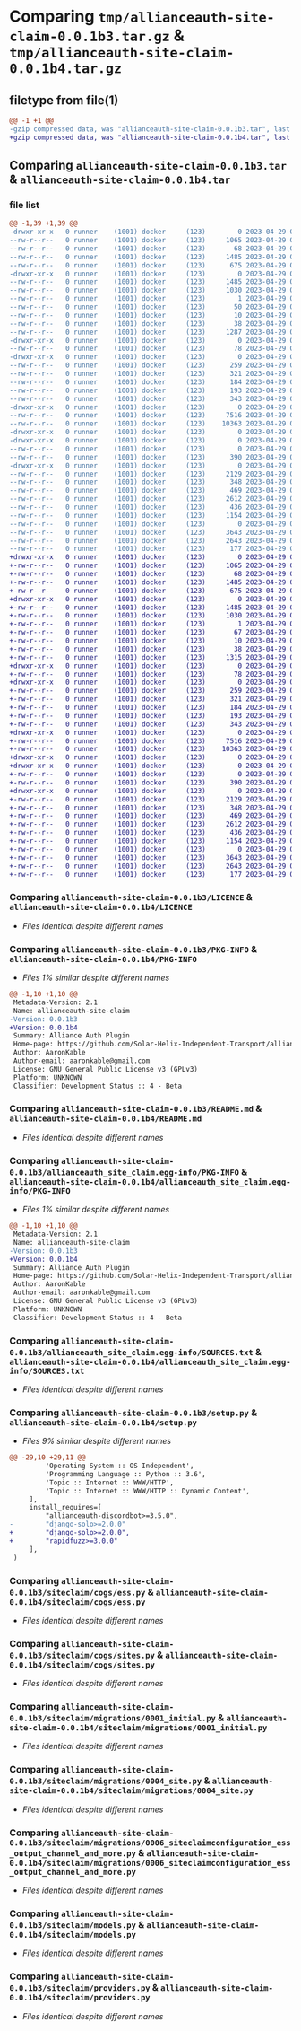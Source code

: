# Comparing `tmp/allianceauth-site-claim-0.0.1b3.tar.gz` & `tmp/allianceauth-site-claim-0.0.1b4.tar.gz`

## filetype from file(1)

```diff
@@ -1 +1 @@
-gzip compressed data, was "allianceauth-site-claim-0.0.1b3.tar", last modified: Sat Apr 29 03:39:01 2023, max compression
+gzip compressed data, was "allianceauth-site-claim-0.0.1b4.tar", last modified: Sat Apr 29 06:01:13 2023, max compression
```

## Comparing `allianceauth-site-claim-0.0.1b3.tar` & `allianceauth-site-claim-0.0.1b4.tar`

### file list

```diff
@@ -1,39 +1,39 @@
-drwxr-xr-x   0 runner    (1001) docker     (123)        0 2023-04-29 03:39:01.590398 allianceauth-site-claim-0.0.1b3/
--rw-r--r--   0 runner    (1001) docker     (123)     1065 2023-04-29 03:38:21.000000 allianceauth-site-claim-0.0.1b3/LICENCE
--rw-r--r--   0 runner    (1001) docker     (123)       68 2023-04-29 03:38:21.000000 allianceauth-site-claim-0.0.1b3/MANIFEST.in
--rw-r--r--   0 runner    (1001) docker     (123)     1485 2023-04-29 03:39:01.590398 allianceauth-site-claim-0.0.1b3/PKG-INFO
--rw-r--r--   0 runner    (1001) docker     (123)      675 2023-04-29 03:38:21.000000 allianceauth-site-claim-0.0.1b3/README.md
-drwxr-xr-x   0 runner    (1001) docker     (123)        0 2023-04-29 03:39:01.586398 allianceauth-site-claim-0.0.1b3/allianceauth_site_claim.egg-info/
--rw-r--r--   0 runner    (1001) docker     (123)     1485 2023-04-29 03:39:01.000000 allianceauth-site-claim-0.0.1b3/allianceauth_site_claim.egg-info/PKG-INFO
--rw-r--r--   0 runner    (1001) docker     (123)     1030 2023-04-29 03:39:01.000000 allianceauth-site-claim-0.0.1b3/allianceauth_site_claim.egg-info/SOURCES.txt
--rw-r--r--   0 runner    (1001) docker     (123)        1 2023-04-29 03:39:01.000000 allianceauth-site-claim-0.0.1b3/allianceauth_site_claim.egg-info/dependency_links.txt
--rw-r--r--   0 runner    (1001) docker     (123)       50 2023-04-29 03:39:01.000000 allianceauth-site-claim-0.0.1b3/allianceauth_site_claim.egg-info/requires.txt
--rw-r--r--   0 runner    (1001) docker     (123)       10 2023-04-29 03:39:01.000000 allianceauth-site-claim-0.0.1b3/allianceauth_site_claim.egg-info/top_level.txt
--rw-r--r--   0 runner    (1001) docker     (123)       38 2023-04-29 03:39:01.590398 allianceauth-site-claim-0.0.1b3/setup.cfg
--rw-r--r--   0 runner    (1001) docker     (123)     1287 2023-04-29 03:38:21.000000 allianceauth-site-claim-0.0.1b3/setup.py
-drwxr-xr-x   0 runner    (1001) docker     (123)        0 2023-04-29 03:39:01.586398 allianceauth-site-claim-0.0.1b3/siteclaim/
--rw-r--r--   0 runner    (1001) docker     (123)       78 2023-04-29 03:38:21.000000 allianceauth-site-claim-0.0.1b3/siteclaim/__init__.py
-drwxr-xr-x   0 runner    (1001) docker     (123)        0 2023-04-29 03:39:01.586398 allianceauth-site-claim-0.0.1b3/siteclaim/__pycache__/
--rw-r--r--   0 runner    (1001) docker     (123)      259 2023-04-29 03:38:31.000000 allianceauth-site-claim-0.0.1b3/siteclaim/__pycache__/__init__.cpython-39.pyc
--rw-r--r--   0 runner    (1001) docker     (123)      321 2023-04-29 03:38:21.000000 allianceauth-site-claim-0.0.1b3/siteclaim/admin.py
--rw-r--r--   0 runner    (1001) docker     (123)      184 2023-04-29 03:38:21.000000 allianceauth-site-claim-0.0.1b3/siteclaim/app_settings.py
--rw-r--r--   0 runner    (1001) docker     (123)      193 2023-04-29 03:38:21.000000 allianceauth-site-claim-0.0.1b3/siteclaim/apps.py
--rw-r--r--   0 runner    (1001) docker     (123)      343 2023-04-29 03:38:21.000000 allianceauth-site-claim-0.0.1b3/siteclaim/auth_hooks.py
-drwxr-xr-x   0 runner    (1001) docker     (123)        0 2023-04-29 03:39:01.590398 allianceauth-site-claim-0.0.1b3/siteclaim/cogs/
--rw-r--r--   0 runner    (1001) docker     (123)     7516 2023-04-29 03:38:21.000000 allianceauth-site-claim-0.0.1b3/siteclaim/cogs/ess.py
--rw-r--r--   0 runner    (1001) docker     (123)    10363 2023-04-29 03:38:21.000000 allianceauth-site-claim-0.0.1b3/siteclaim/cogs/sites.py
-drwxr-xr-x   0 runner    (1001) docker     (123)        0 2023-04-29 03:39:01.586398 allianceauth-site-claim-0.0.1b3/siteclaim/management/
-drwxr-xr-x   0 runner    (1001) docker     (123)        0 2023-04-29 03:39:01.590398 allianceauth-site-claim-0.0.1b3/siteclaim/management/commands/
--rw-r--r--   0 runner    (1001) docker     (123)        0 2023-04-29 03:38:21.000000 allianceauth-site-claim-0.0.1b3/siteclaim/management/commands/__init.py
--rw-r--r--   0 runner    (1001) docker     (123)      390 2023-04-29 03:38:21.000000 allianceauth-site-claim-0.0.1b3/siteclaim/management/commands/sc_setup_sde.py
-drwxr-xr-x   0 runner    (1001) docker     (123)        0 2023-04-29 03:39:01.590398 allianceauth-site-claim-0.0.1b3/siteclaim/migrations/
--rw-r--r--   0 runner    (1001) docker     (123)     2129 2023-04-29 03:38:21.000000 allianceauth-site-claim-0.0.1b3/siteclaim/migrations/0001_initial.py
--rw-r--r--   0 runner    (1001) docker     (123)      348 2023-04-29 03:38:21.000000 allianceauth-site-claim-0.0.1b3/siteclaim/migrations/0002_rename_catconfiguration_siteclaimconfiguration.py
--rw-r--r--   0 runner    (1001) docker     (123)      469 2023-04-29 03:38:21.000000 allianceauth-site-claim-0.0.1b3/siteclaim/migrations/0003_siteclaimconfiguration_valid_site_regions.py
--rw-r--r--   0 runner    (1001) docker     (123)     2612 2023-04-29 03:38:21.000000 allianceauth-site-claim-0.0.1b3/siteclaim/migrations/0004_site.py
--rw-r--r--   0 runner    (1001) docker     (123)      436 2023-04-29 03:38:21.000000 allianceauth-site-claim-0.0.1b3/siteclaim/migrations/0005_siteclaimconfiguration_site_claim_output_channel.py
--rw-r--r--   0 runner    (1001) docker     (123)     1154 2023-04-29 03:38:21.000000 allianceauth-site-claim-0.0.1b3/siteclaim/migrations/0006_siteclaimconfiguration_ess_output_channel_and_more.py
--rw-r--r--   0 runner    (1001) docker     (123)        0 2023-04-29 03:38:21.000000 allianceauth-site-claim-0.0.1b3/siteclaim/migrations/__init__.py
--rw-r--r--   0 runner    (1001) docker     (123)     3643 2023-04-29 03:38:21.000000 allianceauth-site-claim-0.0.1b3/siteclaim/models.py
--rw-r--r--   0 runner    (1001) docker     (123)     2643 2023-04-29 03:38:21.000000 allianceauth-site-claim-0.0.1b3/siteclaim/providers.py
--rw-r--r--   0 runner    (1001) docker     (123)      177 2023-04-29 03:38:21.000000 allianceauth-site-claim-0.0.1b3/siteclaim/tasks.py
+drwxr-xr-x   0 runner    (1001) docker     (123)        0 2023-04-29 06:01:13.432999 allianceauth-site-claim-0.0.1b4/
+-rw-r--r--   0 runner    (1001) docker     (123)     1065 2023-04-29 06:00:26.000000 allianceauth-site-claim-0.0.1b4/LICENCE
+-rw-r--r--   0 runner    (1001) docker     (123)       68 2023-04-29 06:00:26.000000 allianceauth-site-claim-0.0.1b4/MANIFEST.in
+-rw-r--r--   0 runner    (1001) docker     (123)     1485 2023-04-29 06:01:13.432999 allianceauth-site-claim-0.0.1b4/PKG-INFO
+-rw-r--r--   0 runner    (1001) docker     (123)      675 2023-04-29 06:00:26.000000 allianceauth-site-claim-0.0.1b4/README.md
+drwxr-xr-x   0 runner    (1001) docker     (123)        0 2023-04-29 06:01:13.429000 allianceauth-site-claim-0.0.1b4/allianceauth_site_claim.egg-info/
+-rw-r--r--   0 runner    (1001) docker     (123)     1485 2023-04-29 06:01:13.000000 allianceauth-site-claim-0.0.1b4/allianceauth_site_claim.egg-info/PKG-INFO
+-rw-r--r--   0 runner    (1001) docker     (123)     1030 2023-04-29 06:01:13.000000 allianceauth-site-claim-0.0.1b4/allianceauth_site_claim.egg-info/SOURCES.txt
+-rw-r--r--   0 runner    (1001) docker     (123)        1 2023-04-29 06:01:13.000000 allianceauth-site-claim-0.0.1b4/allianceauth_site_claim.egg-info/dependency_links.txt
+-rw-r--r--   0 runner    (1001) docker     (123)       67 2023-04-29 06:01:13.000000 allianceauth-site-claim-0.0.1b4/allianceauth_site_claim.egg-info/requires.txt
+-rw-r--r--   0 runner    (1001) docker     (123)       10 2023-04-29 06:01:13.000000 allianceauth-site-claim-0.0.1b4/allianceauth_site_claim.egg-info/top_level.txt
+-rw-r--r--   0 runner    (1001) docker     (123)       38 2023-04-29 06:01:13.432999 allianceauth-site-claim-0.0.1b4/setup.cfg
+-rw-r--r--   0 runner    (1001) docker     (123)     1315 2023-04-29 06:00:26.000000 allianceauth-site-claim-0.0.1b4/setup.py
+drwxr-xr-x   0 runner    (1001) docker     (123)        0 2023-04-29 06:01:13.429000 allianceauth-site-claim-0.0.1b4/siteclaim/
+-rw-r--r--   0 runner    (1001) docker     (123)       78 2023-04-29 06:00:26.000000 allianceauth-site-claim-0.0.1b4/siteclaim/__init__.py
+drwxr-xr-x   0 runner    (1001) docker     (123)        0 2023-04-29 06:01:13.429000 allianceauth-site-claim-0.0.1b4/siteclaim/__pycache__/
+-rw-r--r--   0 runner    (1001) docker     (123)      259 2023-04-29 06:00:37.000000 allianceauth-site-claim-0.0.1b4/siteclaim/__pycache__/__init__.cpython-39.pyc
+-rw-r--r--   0 runner    (1001) docker     (123)      321 2023-04-29 06:00:26.000000 allianceauth-site-claim-0.0.1b4/siteclaim/admin.py
+-rw-r--r--   0 runner    (1001) docker     (123)      184 2023-04-29 06:00:26.000000 allianceauth-site-claim-0.0.1b4/siteclaim/app_settings.py
+-rw-r--r--   0 runner    (1001) docker     (123)      193 2023-04-29 06:00:26.000000 allianceauth-site-claim-0.0.1b4/siteclaim/apps.py
+-rw-r--r--   0 runner    (1001) docker     (123)      343 2023-04-29 06:00:26.000000 allianceauth-site-claim-0.0.1b4/siteclaim/auth_hooks.py
+drwxr-xr-x   0 runner    (1001) docker     (123)        0 2023-04-29 06:01:13.429000 allianceauth-site-claim-0.0.1b4/siteclaim/cogs/
+-rw-r--r--   0 runner    (1001) docker     (123)     7516 2023-04-29 06:00:26.000000 allianceauth-site-claim-0.0.1b4/siteclaim/cogs/ess.py
+-rw-r--r--   0 runner    (1001) docker     (123)    10363 2023-04-29 06:00:26.000000 allianceauth-site-claim-0.0.1b4/siteclaim/cogs/sites.py
+drwxr-xr-x   0 runner    (1001) docker     (123)        0 2023-04-29 06:01:13.425000 allianceauth-site-claim-0.0.1b4/siteclaim/management/
+drwxr-xr-x   0 runner    (1001) docker     (123)        0 2023-04-29 06:01:13.429000 allianceauth-site-claim-0.0.1b4/siteclaim/management/commands/
+-rw-r--r--   0 runner    (1001) docker     (123)        0 2023-04-29 06:00:26.000000 allianceauth-site-claim-0.0.1b4/siteclaim/management/commands/__init.py
+-rw-r--r--   0 runner    (1001) docker     (123)      390 2023-04-29 06:00:26.000000 allianceauth-site-claim-0.0.1b4/siteclaim/management/commands/sc_setup_sde.py
+drwxr-xr-x   0 runner    (1001) docker     (123)        0 2023-04-29 06:01:13.429000 allianceauth-site-claim-0.0.1b4/siteclaim/migrations/
+-rw-r--r--   0 runner    (1001) docker     (123)     2129 2023-04-29 06:00:26.000000 allianceauth-site-claim-0.0.1b4/siteclaim/migrations/0001_initial.py
+-rw-r--r--   0 runner    (1001) docker     (123)      348 2023-04-29 06:00:26.000000 allianceauth-site-claim-0.0.1b4/siteclaim/migrations/0002_rename_catconfiguration_siteclaimconfiguration.py
+-rw-r--r--   0 runner    (1001) docker     (123)      469 2023-04-29 06:00:26.000000 allianceauth-site-claim-0.0.1b4/siteclaim/migrations/0003_siteclaimconfiguration_valid_site_regions.py
+-rw-r--r--   0 runner    (1001) docker     (123)     2612 2023-04-29 06:00:26.000000 allianceauth-site-claim-0.0.1b4/siteclaim/migrations/0004_site.py
+-rw-r--r--   0 runner    (1001) docker     (123)      436 2023-04-29 06:00:26.000000 allianceauth-site-claim-0.0.1b4/siteclaim/migrations/0005_siteclaimconfiguration_site_claim_output_channel.py
+-rw-r--r--   0 runner    (1001) docker     (123)     1154 2023-04-29 06:00:26.000000 allianceauth-site-claim-0.0.1b4/siteclaim/migrations/0006_siteclaimconfiguration_ess_output_channel_and_more.py
+-rw-r--r--   0 runner    (1001) docker     (123)        0 2023-04-29 06:00:26.000000 allianceauth-site-claim-0.0.1b4/siteclaim/migrations/__init__.py
+-rw-r--r--   0 runner    (1001) docker     (123)     3643 2023-04-29 06:00:26.000000 allianceauth-site-claim-0.0.1b4/siteclaim/models.py
+-rw-r--r--   0 runner    (1001) docker     (123)     2643 2023-04-29 06:00:26.000000 allianceauth-site-claim-0.0.1b4/siteclaim/providers.py
+-rw-r--r--   0 runner    (1001) docker     (123)      177 2023-04-29 06:00:26.000000 allianceauth-site-claim-0.0.1b4/siteclaim/tasks.py
```

### Comparing `allianceauth-site-claim-0.0.1b3/LICENCE` & `allianceauth-site-claim-0.0.1b4/LICENCE`

 * *Files identical despite different names*

### Comparing `allianceauth-site-claim-0.0.1b3/PKG-INFO` & `allianceauth-site-claim-0.0.1b4/PKG-INFO`

 * *Files 1% similar despite different names*

```diff
@@ -1,10 +1,10 @@
 Metadata-Version: 2.1
 Name: allianceauth-site-claim
-Version: 0.0.1b3
+Version: 0.0.1b4
 Summary: Alliance Auth Plugin
 Home-page: https://github.com/Solar-Helix-Independent-Transport/allianceauth-site-claim
 Author: AaronKable
 Author-email: aaronkable@gmail.com
 License: GNU General Public License v3 (GPLv3)
 Platform: UNKNOWN
 Classifier: Development Status :: 4 - Beta
```

### Comparing `allianceauth-site-claim-0.0.1b3/README.md` & `allianceauth-site-claim-0.0.1b4/README.md`

 * *Files identical despite different names*

### Comparing `allianceauth-site-claim-0.0.1b3/allianceauth_site_claim.egg-info/PKG-INFO` & `allianceauth-site-claim-0.0.1b4/allianceauth_site_claim.egg-info/PKG-INFO`

 * *Files 1% similar despite different names*

```diff
@@ -1,10 +1,10 @@
 Metadata-Version: 2.1
 Name: allianceauth-site-claim
-Version: 0.0.1b3
+Version: 0.0.1b4
 Summary: Alliance Auth Plugin
 Home-page: https://github.com/Solar-Helix-Independent-Transport/allianceauth-site-claim
 Author: AaronKable
 Author-email: aaronkable@gmail.com
 License: GNU General Public License v3 (GPLv3)
 Platform: UNKNOWN
 Classifier: Development Status :: 4 - Beta
```

### Comparing `allianceauth-site-claim-0.0.1b3/allianceauth_site_claim.egg-info/SOURCES.txt` & `allianceauth-site-claim-0.0.1b4/allianceauth_site_claim.egg-info/SOURCES.txt`

 * *Files identical despite different names*

### Comparing `allianceauth-site-claim-0.0.1b3/setup.py` & `allianceauth-site-claim-0.0.1b4/setup.py`

 * *Files 9% similar despite different names*

```diff
@@ -29,10 +29,11 @@
         'Operating System :: OS Independent',
         'Programming Language :: Python :: 3.6',
         'Topic :: Internet :: WWW/HTTP',
         'Topic :: Internet :: WWW/HTTP :: Dynamic Content',
     ],
     install_requires=[
         "allianceauth-discordbot>=3.5.0",
-        "django-solo>=2.0.0"
+        "django-solo>=2.0.0",
+        "rapidfuzz>=3.0.0"
     ],
 )
```

### Comparing `allianceauth-site-claim-0.0.1b3/siteclaim/cogs/ess.py` & `allianceauth-site-claim-0.0.1b4/siteclaim/cogs/ess.py`

 * *Files identical despite different names*

### Comparing `allianceauth-site-claim-0.0.1b3/siteclaim/cogs/sites.py` & `allianceauth-site-claim-0.0.1b4/siteclaim/cogs/sites.py`

 * *Files identical despite different names*

### Comparing `allianceauth-site-claim-0.0.1b3/siteclaim/migrations/0001_initial.py` & `allianceauth-site-claim-0.0.1b4/siteclaim/migrations/0001_initial.py`

 * *Files identical despite different names*

### Comparing `allianceauth-site-claim-0.0.1b3/siteclaim/migrations/0004_site.py` & `allianceauth-site-claim-0.0.1b4/siteclaim/migrations/0004_site.py`

 * *Files identical despite different names*

### Comparing `allianceauth-site-claim-0.0.1b3/siteclaim/migrations/0006_siteclaimconfiguration_ess_output_channel_and_more.py` & `allianceauth-site-claim-0.0.1b4/siteclaim/migrations/0006_siteclaimconfiguration_ess_output_channel_and_more.py`

 * *Files identical despite different names*

### Comparing `allianceauth-site-claim-0.0.1b3/siteclaim/models.py` & `allianceauth-site-claim-0.0.1b4/siteclaim/models.py`

 * *Files identical despite different names*

### Comparing `allianceauth-site-claim-0.0.1b3/siteclaim/providers.py` & `allianceauth-site-claim-0.0.1b4/siteclaim/providers.py`

 * *Files identical despite different names*

